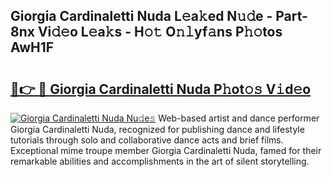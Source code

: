 ## Giorgia Cardinaletti Nuda L𝚎a𝚔ed N𝚞𝚍e - Part-8nx Vi𝚍𝚎o L𝚎a𝚔s - H𝚘𝚝 O𝚗𝚕yf𝚊ns P𝚑𝚘tos AwH1F

# <h2><a href="http://kf5zjt.oniu.top/?m=Giorgia+Cardinaletti+Nuda">🔗👉 🔴 Giorgia Cardinaletti Nuda P𝚑ot𝚘𝚜 V𝚒d𝚎o</a></h2>

[![Giorgia Cardinaletti Nuda Nu𝚍e𝚜](https://i.imgur.com/0qMVB7G.gif)](http://kf5zjt.oniu.top/?m=Giorgia+Cardinaletti+Nuda)
Web-based artist and dance performer Giorgia Cardinaletti Nuda, recognized for publishing dance and lifestyle tutorials through solo and collaborative dance acts and brief films. Exceptional mime troupe member Giorgia Cardinaletti Nuda, famed for their remarkable abilities and accomplishments in the art of silent storytelling.  
